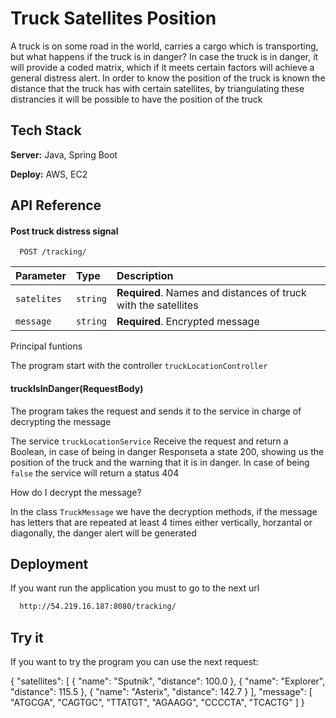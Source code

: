 
# Truck Satellites Position

A truck is on some road in the world, carries a cargo which is transporting, but what happens if the truck is in danger? In case the truck is in danger, it will provide a coded matrix, which if it meets certain factors will achieve a general distress alert. In order to know the position of the truck is known the distance that the truck has with certain satellites, by triangulating these distrancies it will be possible to have the position of the truck
## Tech Stack

**Server:** Java, Spring Boot

**Deploy:** AWS, EC2

## API Reference

#### Post truck distress signal

```http
  POST /tracking/
```

| Parameter | Type     | Description                |
| :-------- | :------- | :------------------------- |
| `satelites` | `string` | **Required**. Names and distances of truck with the satellites |
| `message`    | `string`| **Required**. Encrypted message



Principal funtions

The program start with the controller `truckLocationController`

#### truckIsInDanger(RequestBody)
The program takes the request and sends it to the service in charge of decrypting the message

The service `truckLocationService` Receive the request and return a Boolean, in case of being in danger Responseta a state 200, showing us the position of the truck and the warning that it is in danger. In case of being `false` the service will return a status 404

How do I decrypt the message?

In the class `TruckMessage` we have the decryption methods, if the message has letters that are repeated at least 4 times either vertically, horzantal or diagonally, the danger alert will be generated

## Deployment

If you want run the application you must to go to  the next url

```bash
  http://54.219.16.187:8080/tracking/
```


## Try it

If you want to try the program you can use the next request:

{
    "satellites": [
        {
            "name": "Sputnik",
            "distance": 100.0
        },
        {
            "name": "Explorer",
            "distance": 115.5
        },
        {
            "name": "Asterix",
            "distance": 142.7
        }
    ],
    "message": [
        "ATGCGA",
        "CAGTGC",
        "TTATGT",
        "AGAAGG",
        "CCCCTA",
        "TCACTG"
    ]
}